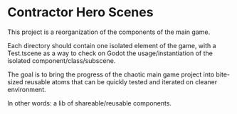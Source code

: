 # Contractor Hero Scenes

This project is a reorganization of the components of the main game.

Each directory should contain one isolated element of the game, with a Test.tscene as a way to 
check on Godot the usage/instantiation of the isolated component/class/subscene.

The goal is to bring the progress of the chaotic main game project into bite-sized reusable atoms
that can be quickly tested and iterated on cleaner environment.

In other words: a lib of shareable/reusable components.
